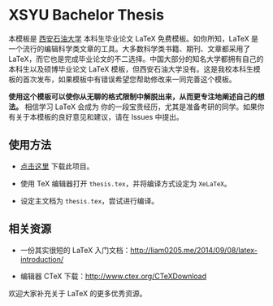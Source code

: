 # XSYU Bachelor Thesis

本模板是 [西安石油大学](http://www.xapi.edu.cn/) 本科生毕业论文 LaTeX 免费模板。如你所知，LaTeX 是一个流行的编辑科学类文章的工具。大多数科学类书籍、期刊、文章都采用了 LaTeX，而它也是完成毕业论文的不二选择。中国大部分的知名大学都拥有自己的本科生以及硕博毕业论文 LaTeX 模板，但西安石油大学没有。这是我校本科生模板的首次发布，如果模板中有错误希望您帮助修改来一同完善这个模板。

**使用这个模板可以使你从无聊的格式限制中解脱出来，从而更专注地阐述自己的想法。** 相信学习 LaTeX 会成为
你的一段宝贵经历，尤其是准备考研的同学。如果你有关于本模板的良好意见和建议，请在 Issues 中提出。

## 使用方法

* [点击这里](https://github.com/h2y/xsyu-latex/archive/master.zip) 下载此项目。

* 使用 TeX 编辑器打开 `thesis.tex`，并将编译方式设定为 `XeLaTeX`。

* 设定主文档为 `thesis.tex`，尝试进行编译。

## 相关资源

- 一份其实很短的 LaTeX 入门文档：<http://liam0205.me/2014/09/08/latex-introduction/>

- 编辑器 CTeX 下载：<http://www.ctex.org/CTeXDownload>

欢迎大家补充关于 LaTeX 的更多优秀资源。
